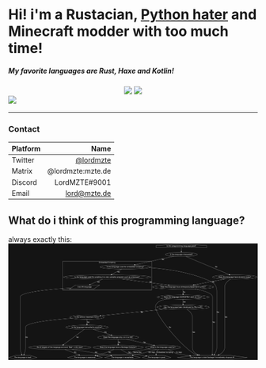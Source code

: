 # Hi! i'm a Rustacian, [Python hater](https://pythonlang.org) and Minecraft modder with too much time!

##### My favorite languages are Rust, Haxe and Kotlin!

<div align="center">
    <img src="https://github-readme-stats.vercel.app/api?username=lordmzte&show_icons=true&theme=dracula" />
    <img src="https://github-readme-stats.vercel.app/api/top-langs/?username=lordmzte&theme=dracula&layout=compact" />
</div>
<a href="https://github.com/ryo-ma/github-profile-trophy"><img src="https://github-profile-trophy.vercel.app/?username=lordmzte&theme=dracula" /></a/>
<hr />

### Contact
| Platform | Name                                      |
| :------- | ----------------------------------------: |
| Twitter  | [@lordmzte](https://twitter.com/LordMZTE) |
| Matrix   | @lordmzte:mzte.de                         |
| Discord  | LordMZTE#9001                             |
| Email    | lord@mzte.de                              |

## What do i think of this programming language?
always exactly this:
![langchart](langchart.png)
